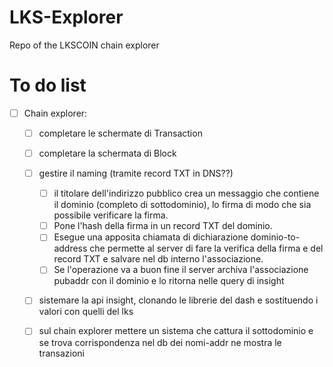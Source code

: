 # LKS-Explorer
Repo of the LKSCOIN chain explorer

# To do list

* [ ] Chain explorer:
    * [ ] completare le schermate di Transaction
    * [ ] completare la schermata di Block
    * [ ] gestire il naming (tramite record TXT in DNS??)
        * [ ] il titolare dell'indirizzo pubblico crea un messaggio che contiene il dominio (completo di sottodominio), lo firma di modo che sia possibile verificare la firma. 
        * [ ] Pone l'hash della firma in un record TXT del dominio. 
        * [ ] Esegue una apposita chiamata di dichiarazione dominio-to-address che permette al server di fare la verifica della firma e del record TXT e salvare nel db interno l'associazione. 
        * [ ] Se l'operazione va a buon fine il server archiva l'associazione pubaddr con il dominio e lo ritorna nelle query di insight
    * [ ] sistemare la api insight, clonando le librerie del dash e sostituendo i valori con quelli del lks
    * [ ] sul chain explorer mettere un sistema che cattura il sottodominio e se trova corrispondenza nel db dei nomi-addr ne mostra le transazioni

